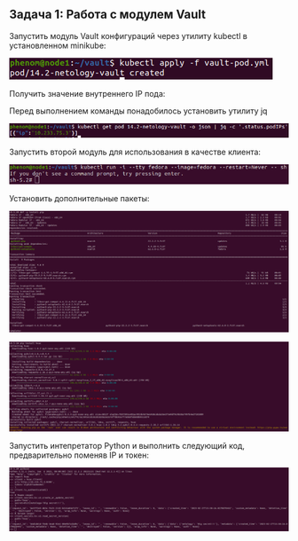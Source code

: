 ## Задача 1: Работа с модулем Vault

Запустить модуль Vault конфигураций через утилиту kubectl в установленном minikube:

![Screenshot](14.2-1-1.png)

Получить значение внутреннего IP пода:

Перед выполнением команды понадобилось установить утилиту jq

![Screenshot](14.2-1-2.png)

Запустить второй модуль для использования в качестве клиента:

![Screenshot](14.2-1-3.png)

Установить дополнительные пакеты:

![Screenshot](14.2-1-4.png)

![Screenshot](14.2-1-5.png)

Запустить интепретатор Python и выполнить следующий код, предварительно поменяв IP и токен:

![Screenshot](14.2-1-6.png)